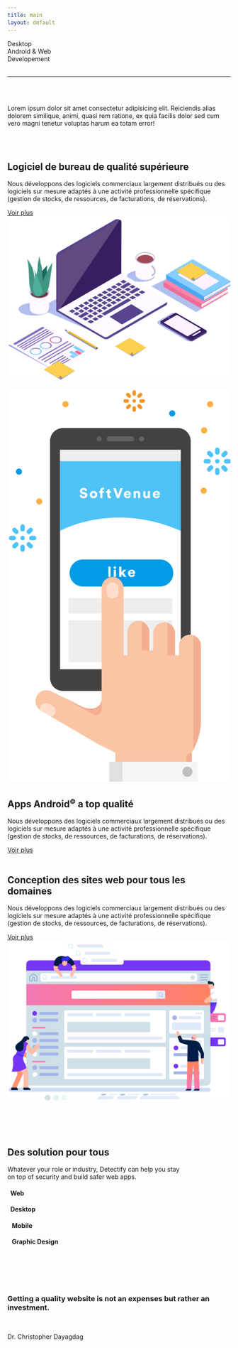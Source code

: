 ```yaml
---
title: main
layout: default
---
```



<div class="container services">
    <div class="row mb-md-5 mt-5 py-5 outline-row">
        <div class="col-10">
            <span class="outline-small">Desktop </span> <br>
            <span class="outline-medium">Android &amp; Web</span> <br>
            <span class="outline-large">Developement</span>
            <br>
            <br>
            <hr class="rainbow-hr">
            <br>
            <br>
            <p>Lorem ipsum dolor sit amet consectetur adipisicing elit. Reiciendis alias dolorem similique, animi, quasi
                rem ratione, ex quia facilis dolor sed cum vero magni tenetur voluptas harum ea totam error!
            </p>
        </div>
    </div>
    <br>
    <br>
    <div class="row mb-5">
        <div class="col-sm-12 col-md-6 order-2 order-md-1">
            <h2 class="mt-md-5">Logiciel de bureau de qualité supérieure</h2>
            <p>Nous développons des logiciels commerciaux largement distribués ou des logiciels sur mesure adaptés à une
                activité professionnelle spécifique (gestion de stocks, de ressources, de facturations, de
                réservations).</p>
            <a href="#" class="btn btn-section">Voir plus </a>
        </div>
        <div class="col-sm-12 col-md-6 order-1 order-md-2 mb-5">
            <img class="img-fluid img-desktop" src="./assets/img/desktop.png" alt="desktop">
        </div>
    </div>
    <br>
    <div class="row mb-5">
        <div class="col-sm-12 col-md-4 text-center mb-4">
            <img class="img-fluid img-android" src="./assets/img/android.png" alt="android">
        </div>
        <div class="col-sm-12 col-md-8">
            <h2 class="mt-md-5">Apps Android<sup><small>©</small></sup> a top qualité</h2>
            <p>Nous développons des logiciels commerciaux largement distribués ou des logiciels sur mesure adaptés à une
                activité professionnelle spécifique (gestion de stocks, de ressources, de facturations, de
                réservations).</p>
            <a href="#" class="btn btn-section">Voir plus </a>
        </div>
    </div>
    <div class="row mb-5">
        <div class="col-sm-12 col-md-6 order-2 order-md-1">
            <br>
            <h2 class="mt-md-5">Conception des sites web pour tous les domaines</h2>
            <p>Nous développons des logiciels commerciaux largement distribués ou des logiciels sur mesure adaptés à une
                activité professionnelle spécifique (gestion de stocks, de ressources, de facturations, de
                réservations).</p>
            <a href="#" class="btn btn-section">Voir plus </a>
        </div>
        <div class="col-sm-12 col-md-6 order-1 order-md-2 mb-5">
            <img class="img-fluid img-web" src="./assets/img/website.png" alt="web">
        </div>
    </div>
</div>
<div class="container-fluid solutions py-5">
    <br>
    <br>
    <br>
    <br>
    <div class="row mb-5">
        <div class="col-sm-12 col-md-6 offset-md-3 text-center">
            <h2 class="text-center mb-4">Des solution pour tous</h2>
            <p>Whatever your role or industry, Detectify can help you stay<br> on top of security and build safer web
                apps.</p>
        </div>
    </div>
    <div class="row px-md-5">
        <div class="col-sm-12 col-md-3">
            <div class="single-card mt-2 text-center">
                <div class="card-body pt-5 pb-4">
                    <h4 class="card-title"><small><span
                                class="fas fa-globe text-project-link"></span></small>&nbsp;&nbsp;Web</h4>
                </div>
            </div>
        </div>
        <div class="col-sm-12 col-md-3">
            <div class="single-card mt-2 text-center">
                <div class="card-body pt-5 pb-4">
                    <h4 class="card-title"><small><span
                                class="fas fa-desktop text-project-link"></span></small>&nbsp;&nbsp;Desktop</h4>
                </div>
            </div>
        </div>
        <div class="col-sm-12 col-md-3">
            <div class="single-card mt-2 text-center">
                <div class="card-body pt-5 pb-4">
                    <h4 class="card-title"><small><span
                                class="fab fa-android text-project-link"></span></small>&nbsp;&nbsp; Mobile</h4>
                </div>
            </div>
        </div>
        <div class="col-sm-12 col-md-3">
            <div class="single-card mt-2 text-center">
                <div class="card-body pt-5 pb-4">
                    <h4 class="card-title"><small><span
                                class="fas fa-paint-brush text-project-link"></span></small>&nbsp;&nbsp; Graphic Design
                    </h4>
                </div>
            </div>
        </div>
    </div>
    <br>
    <br>
    <br>
    <br>
</div>
<section class="quote text-center" id="quote" style="background-position: 0% 0%;">
    <div class="container quote-container p-5">
        <h3>Getting a quality website is not an expenses but rather an investment.</h3>
        <br>
        <p> Dr. Christopher Dayagdag </p>
    </div>
</section>